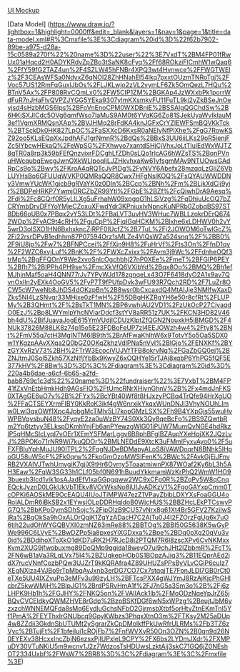 [UI Mockup](https://www.draw.io/?lightbox=1&highlight=0000ff&edit=_blank&layers=1&nav=1&title=v1-wireframe-draw.io.xml#R%3Cmxfile%3E%3Cdiagram%20id%3D%226f50328d-9b0a-58cc-38ec-0448aabd5993%22%20name%3D%22Login%22%3E7Zhdb5swFIZ%2FDZerMAaSXC5J11200qRo2rUDDqAamxmnkP36HYP5CkTtVJL1okRK8HuOjXkf2%2BBYeJOWD5Jk8ZMIKbMcOywtvLUcZ%2BXZ8K2FUy34K6cWIpmEtYQ6YZf8oUY09aJjEtJ8kKiEYCrJhmIgOKeBGmhESlEM0w6CDa%2BakYiOhF1A2Fj9lYQqrtVlc1ta%2F06TKG6ujGwT2ZPgOZLiyM31LAcfqqMOp6Rpy%2BTnMQlF0ZPwvYU3UghVn6XlhjJtbWNbXe%2FbhWjbb0m5eksFg%2BWFsCNtelz1S50aL6q7oTrftvC6iBNFdxkJdLQA%2BKDFKmVQQnA6vr7p0guVipY9yfTngYqUKnmCFBN1jTWnYbHoOCx8o8U9Bn6TSAz7qG25u384MRZc8M%2Be2Y9DwthGMCGruvjg6Q%2FouZLimfYifnXM42A7uoyFaOGNPMSLCQ9hhL%2FfQ%2Fy6hT2D2gmgzQxJHrfOQiTT%2BWkZ6TXmbg%2BTAmwj2Z2U1ZxfS7NweBNG15NuwuiwOnQNwZVpALlQJiyJOBQYPejGc2Ca8OixKm2XF1DPQcsb0nIW4xGP0QQtPMOAdz9hvQsW9m4IyxvBehRRwv8DMfB4vdn2OARgKZVTCNtUjXAK%2BjnaK5Fzz8i5aEwOXYucfyNyNbghAy44PSPYSJ3zjv3apEL2TDPI9YYPp9WYQzvL5uawmFjufKaMFwMW%2Fu%2BjaAJf8sqlr5CA3KzsgnAW6d%2BfOZWcpLRpDfpRN1iHPw5ndEPOZ4%2B1iRe5Sc7ODJyXV%2BL8g%2BR5IWT4yfkiZ%2BzckPNqxHkrOFGJgKXVfiIc9mkS4JBUP0T4Ps8%2BFKTbLbrtK0kDaYLR1KYK2f%2B%2BIYBit3%2BtYr3%2FCPD9Xw%3D%3D%3C%2Fdiagram%3E%3Cdiagram%20id%3D%224d68cd77-1ab3-76ae-d277-500eb405ebbf%22%20name%3D%22Admin%20View%22%3E7V1dd6M4Ev01eYwPEiDgMYknszune7dP987s7iOxic2ODV5MOsn%2B%2BpUAYfRhG2PJFpj0mZ62wNipW6W6VSqV7uyn9cevWbhZfk3n0eoOWvOPO3t6B2HgWvhvMvBZDriBUw4ssnheDoHdwI%2F4f1E1WL1v8RbPoy1zY56mqzzesIOzNEmiWc6MhVmWvrO3vaYr9lM34SISBn7MwpU4%2Bs94ni%2FLUZ%2F%2BWmT8L1G8WNJPBlZ15SWc%2FbnI0rek%2Brw7aL8WP%2BXldUifVd2%2FXYbz9L0xZP9yZz9laZqX%2F1p%2FPEUrIloqtvJ9z3uu1t87i5K8zRsg9Mq3%2FAxXbxH9zsU3yz%2BpNIrfJyLvsO7sx%2FdlnEc%2FNuGMXH3H8OOxZb5e4VcA%2F7P%2Bjci92zxL%2F4ye0lWaFY%2By0as390N85TVerRrjz84zevbw%2BCIL5zH%2B8vRakiYRuT1N8kpNAKxeN95uFT94XPz9K5H8jLI8%2BmgMVfL4NUrXUZ594lvoVYjc8j2fVCkpuu87XbBdvxxbNvXAq24MK%2F1b1E%2FfYYD%2FUcGwB0OkGBFe1E%2Fkz35RKxChYzECdETxAZ%2BKipGfbSkQIJXXIQHuU9h5uF3WcsVXNuT%2B9ceCzHKTF2yWWKPDzSTLilnnMat00hXF%2FIrIH5kNzIsffIUINMaTzsMqXiT4Wp5uLid%2FJJG%2Fq0L6tiD9xyzE86FiCMJktiQS5aeCoPjhpgxnj5Vk0RbfUU%2FlQCr%2BWp%2BOy78hYf%2BAfLNoFebxT9bZnCV0RxD6wzxcX1zmYaXJWfk7P26xuONk8b0SAdw3W6nG4YORbFPvD6l9a1iqD%2FyWxvi71Z92Xz%2Bcvid9fd1GuQBk%2FUVbYWuL%2FuD3bZQpn9LKGY2bxeq5ip3FGl5ZpgYyiFXgCVEwwe7YhcgGrucHroivByblNcezke9APZMcnVEbmEzTBCtPmmjCRS7%2FBlhXgsRB7sRq%2FEhM7jgkjqsAEiBAotXru%2BSRLXDZRQBKXLvLunYAJb49kFErFdSUYsdNRdtL0Ks2gran%2FuPTVLSCGgDqn1bRa8M9fSleTcFh70QDQblzctojybgjOPFdDziw%2BhuJyNlqvFPA6o0OT0XNmDFBtMorQIp4nWKC%2FvtGYtxHghqepUiAvBtCC%2FL%2F7%2Bkq2tIH4M8un1FeEzSOVY84WUZZzPuz3Sgf%2BuyuKPKirP7VennD%2Bucx%2BucEGvTPDY7p305hqLKRC%2FfbYpp5wDcAuPloauJpGlvyMuskxcVocXrXCFwKwswpEw6dg%2Bfnc5WAMqrj7kQWyDgKnAlNoChEqxTxtyhbx9ttwcU0YUAUYA8GJ0PgsRBASbJJFwRIpLGCbBQm%2F%2Bos3T5%2BdEGpC0TKFsXuyXJUSuIHpJqsYlnkcbj6jt1PmCzIIx6LbFJx00ua5%2Bm6elGF5sW%2FSzckB6uO%2FEwAi8%2FIehKwKPtgWK8SsPTnE5dp9iVOyIrHYxsiw9vS3wmPyIlw7JZ0AXWiC54jMQiKjfKkFhIziXc0u3jV%2BLqZVSxeV18GnJPdqrXsJETcA55BPSBilvE5zrbEVf8tXEeGI8Nx7wsDBZQgJafWvo5gDonB3JdwxPraWNfhmFqwxRzztyURNUY7HbG%2BEta2HsMWV%2FwfZoZkrg3G2dKHs6tl3QjJsiFmZs0a9FcneZUECOciyK2wKwXQE6NzYJiNdjfCoAuEF2W7nhij%2F5YuTZsllc2KnQDpHav1xFj%2BMTWN4QwXUz3s1RMTBb4PAx9A37R0wXCh1UNWA9EH0qT%2BdhMmd50XCf6Io3d88c7DX8H6ZR7n9YtpvA1f8CN3awflJ7VeO2irG1QXZhjViFRV8fWA63g%2BL1K5UjVh8vKMKnfPzJ6gVnU9gjdxbQD5ktnyZVP3AJo4FoISEgYVJGm9FlWzI9tVw3b1eGYxLFWeZr8W262V02C2K67Gfg2rR5iDgCr32Q2Q%2FrFdMQWA%2Fcb7UGMY81DVw3d9kRQNne%2BaB60mvisrDFDPd5ObZbgnKJJhDNeXLYePDFcLwwU8YGrmbXH93LT5uvMEXWunuRTXF1e0fwvXkfrqdTNcZjdEesdxfTHw%2F5qmWTjU0MU8WDWRXDEfMHSSax60mkguvAjJHZO6J6uVYZQ3EAmTAJXu%2BnTR5vWXpkNG7g4U97lKS9NdoGAfZXB0E9dx40Qy46zssdwj03VfhulmqLIRSV2BQPXAFQ3QDzRZXuvllGZo18kNx%2Bl2Ev8DI%2F3XZPMmumEsVKf4OSDsl7c8T5N%2FFNoyZUHyOf1o7mCQQc%2F5chUw%2BuzWt9pKGzDiGFjEkadVnXAUWRQxwERWwmu2tR1s%2BzOPCYUjNYz2dJu%2BEbGqgM62EGuBvmiB8AD7Ogu51uV7owUetUCftcBAAqMuC6wLR8Xa6uHYnwqQKCgUJCROk7LtRyq8HbBkaffR2LrhyLIWhPxLGpsYWh7conTjNsdRE%2BSIWNGKSeU2B8SKgxGq1lB5l4TKar30NE6PR6dHh8PxgtEAsMSEyqFNfaPJMVBJmmPoMzlxdvwR%2FlS%2F7%2FJ4I0uheU2NqWCaR%2Fsv8ei160p2NgfxaSFUk0vKMidQBXIKutBYsgTaU5jMSJvldrkz7S242vSIEFTmQgpg01ZABxSAVh0wCqBgmRnQPHkDjGi%2BiOhexmqGZOe4BlrRR5z%2FiwxP3OrVv6ubsDyyz8Yl8pJe%2B0%2BU55%2BVZMO3PMVDaZYv00WahKsvadELRJzAMVaPz%2BRPfaXpwM%2Bea7fpWzaLON%2BTh9kiyrlBIqCDwCqvBgBgjPl0kRpf4in1kRogxny%2FrMN4NdIZbjmBTWb6kkZT%2BoI9MYKouqSNGDUwQlwzMEeSqdSWBAOXXW3ddxRAPXdd%2FygAHg7Z0o1tS%2FAAKvrYAyAuxT7M17H68v2K6wkWdGr%2FVab3%2Bl7%2Bf6RbUhNfVTj6HI6SZm%2ByKho1ZiUupT5hXGINLbyHjqNno6M4yhq8q8FRXErFollhkacjkqci6VvOUSRdTVVFdXH3Dba9BJbLroUC2xZZoLTvJc2GnSf6sfHlaXBxnktWhOcBGQPhewp1g0sMrVRPdRdvfQlOgOGYlLXtVQCSY3QG3Pxyp2jmbh8BkkN2SAxrOCaqitM7QtS7%2FSRAciLeTfXH6wp07xrkASjrQM9h3M8dlVf1cRyGOlvkAXqsyRB75O3002CnaIuxlJ4clRlbtDpi0j8vaMv4p4o9Wuy2rGgV5be5K%2BsUTaJnrflo4joIe0PHgsh3WmzPsiaB7enKo9gtFgxG%2F0kP5TGx6RawxSUG5RH%2B1fxnrZ8G%2B09HttFKxTyL%2Fx%2BuiaySl%2B1mnHc7aUU973oTJwhc33JtFIC63yideMGlJ15fenQWA%2FePaJZFeTrYDm4dYLwXK6YP8rJrUzDJIbOje9UVnurp%2BAMkp9KalsTtboK1gprsX6EAgK7Vd0Mmxm6o9C9CdcQ87RihKmVKJ2hSzZSCiWO5CFoVV2KJ0sUjVEfBGaPSZhZnHvFqulaoLKITSw5olekF%2BlgAus1jLMZnivGpYTDF%2BHTwCsX4bguuO9iSHLq6daDPiycta1NSkuOOJTlnleS4tDDwMiU5tDnUoEpyXIXxoH0iZ20v%2BdsqyakVzeDozhVXIJqnvxuNjLKArxtQ%2FQv4XMl2iJsqzOkIdO8Kc6Bk48vXdP52O7V2JyBNrwY9y267gz2wSSmb8c%2BzU63FV66YgRtO8ZVr%2FplNwBXTW09ZFJJ8ZdVn1Sgw1E2Pxp0Go2mO3N9KZExxK0lxn6BJZhZhYccv6Mho%2BkzfA4st1xD3uxnNk1CLzOjIkxTxJE0QihlW5Tm7q%2FGkWj8N5klIzJky3eiNgkLZVNkNmf6xJKSrVH0sodzDmk7QLENLKOuH3AhtOh0xaHHMtme0abh7E1TSJqOLJ5GYBjZtue0Mi%2BzB5gQk5mjrg7SGTZ06gdND6jTWUOqmSh12mxhVQ7krkbkRpnQyYHyC6b5vGSZdRbLNUoyxUva4IgmlZbLzprRVyiLZYgOHz3BLMFkT9iSH1nh0uZM5ctGGCkQvOev2ZAu092Qwiqe8cHXr1j3%2BT2qeL%2FxbR5M9YrJsS0qPHm57bPanx9%2BcpTjSwzrP8csDr90FnKv2ZaXW0tpdoGKKbXOqZu9qd2sdNLmdnuQczCHX7gY9KF4JRNp5S%2B30ukHUvxSD5BzT2yvR7gi2xspdiDwNaEPJYacCxj1Nuyv0c66atLuWqk4oOQt1MFWdO%2F001zFCyRmmQ26p1xGT3nlCKDkDR2%2B1bs8OEThFEagXc9mEmaSOgGZ21BdeiivMv2%2FmI5xnwGkD7yicklPE1CxziLPuWEWkc2msg36Q2utmFRGbervC0pg4oz%2FM58YavjV1H4PpmYYvYcanwgg82kr%2FQEcQJAPNVQHa%2Fo6LrZPtUkMvsxdDyJofbDAyj4k%2BkuDdnm7TN4KXmkx6wLWJsSQHFPoS0merIN0X62NdGTMv7Xbn7G5JejZZfKeEmnzWBofD%2BPeNGjoiddhtj%2BhVgSXgHblli65cmt6gDd3PA7NFSxMKUZ7FdKVDptn7kuVSc5VAIfF79sl%2Bjy0BIQ2HRFmKoqzuOjMWuocsxb6HE24WVhMdSU5XUVOFUPGtcnaWL3r2eKrWvsDJL5kFSEKzPEfTtOzsr%2B0%2Fz1kLK%2BO3sBp%2BFb9eL53WvkBW1aLLrzsKppVCgUp7sopr79W3JFeTNFuHK1HByhTATWoNG0aoUCHOAwIgyQzoU6EWq%2FZRMn%2FIskJ6FTJ7wVTT5q%2FRfhBZzl2zAeHEsyAd%2BNZgJAc9AtMIkJaCHW0EeCRHfu46R42%2FzYUGdVtf%2BpCyuWH1vh224qNs25sgx7Nc34e2CwN%2BH5IDJnjUwQS2uItjo6WUhI%2Fpwncu0Mdttoxmf76kH43wwpapIyp%2BVE33Dp%2FDo026moQBisoC4Ol6EXDUlNctNdRU2vitTWqw6SccEu3wToLL%2Fw8hC2iAt0C8t3BEDdTmLSQt6QZh1zaEE6vxA3krR323clktpRIr55aFRitXoo82OqiPjqiP%2BmxeVUr51CBjmiZhfqtJZ%2FWOw%2BYdR3DBSFXSTU1AsPdhhjERhcNFFMJDWkcUrm3xj%2BLWFlVGDS2OrO0ju8BRw6HZvC7s6S%2B76NrK7XgMka5WZE0JWoU3YBOYI8VQGUjUSzdMiYFkQ54ShyDt%2FKVEZf6Io%2FdRXzRQUofXF1lfG236IktTDMA3HIk8oSS675dvaNOrpsH8Zqtwu41nFyB%2F0sNvAEMLWUoI3UOYMyfQ0PJJkxPPfsBSO5dndm1JYuCwD3K8dhQRQx5%2BNm7bkBu2B74w9zlBVcy%2FU87yid1VtcWG06uo6p7TmA6f4dRKUwOJotJNvoboqetx6uV21FPEFXs4lh49RbYn%2FZx938vnInPu%2FlP1Gr%2FMUsKIdrcTR%2Fc1nUfkjv8D%3C%2Fdiagram%3E%3Cdiagram%20id%3D%221e8356a6-74eb-3b2a-6d47-e20c09198b5b%22%20name%3D%22Donation%22%3E7V1rc6O4Ev01%2FjguQEjAx%2Fg191bN3r01md2t%2BxEbxaYGg69QHt5fv%2BIhDLQcgyMcZ2KnaiYWmEef7tbpo8YZoen25Svzd5vfkoBGI8sIXkZoNrIsDxvi32xgXwxgzy4G1iwMiiHzMHAf%2Fk3LwfJz68cwoGljR54kEQ93zcFVEsd0xRtjPmPJc3O3hyRqnnXnrykYuF%2F5ERz9Kwz4phh15W1l4%2F%2Bi4Xojz2wa5Zalv%2Fq5ZsljXJ5vZKGH%2FFVs3vryWOX%2B6cYPkufaEJqP0JQlCS9%2B275MaZSZVpqt%2BNziyNbquhmNeZcPWMUHnvzokcorzq%2BL76Ut8ruh2f7GCE2eNyGn9zt%2FlW19FuCLsQ3fRuKdKX59CKNomkQJyz%2BLFtPsR4yvmR%2BE4prktjiJxQEm8HLLO3iijNOX2lB5%2BV9psqWc7cUuL02X2TffPh9gc0g5tqlB5nnloF%2B6yro68sFc4pfSYmrrodPWq9mmwjqzY%2BCnm8qoYssu23%2F7ss7CabwU%2BKdc%2FDpmLHfvCStjBEMbP5DsJzsKZ8lPWtsS5C%2BxJbNmKLz7LgrXsdjGk927Gh9rsL0NbD9hvgg7zQD48WqT2XPykBy8V9jWy1%2FleAmOaR8JEEZTsUeVMUyl8VFn49fM675iXUYjn4dPzZT2FpNjYPK7wN9e3OJ%2B6cWsuOVJKowdxuvvpQWsY2lKMwovDbvWMDFfc%2FnOoJQn%2FG8SikurzvalOrj8TPLwkFIOYKwutBOyBCD7R0qZ9mRW5LJ6%2FirngWbqKgeP4a%2FCVgeQiuxFvLHXeA2Tyxxg%2FlkSCzdJ4oEgUNu7Oa9M8p93wMFT4uA6hkccxzY9hG1nGBxcgIO470iYbDgkrjQYBGMfe5h4rmfZDjJN971CwzQBJgCJXgy1gVXkL2k0qTj7q0AIq5P8paBgOPtpkQELojabzxZzozaFRfSB62FidpOJuQomZiimJaSDBnsKiEjEy%2FvPyzRpAvL%2Fx6S4Y2Tkr%2FpQDVM5mB3gS5pb9E7sYJLdS%2F0TZJ39P2XU51RsPmTN4vTiwosrKPYDjiNsy1vecSoxlkMSwJVAjDIFxd6GQZCdRs1EGg7bwyNP%2BNfCXpCFo8ehMGo4VFXh1okOVniUpSPoO5SlBVKyOjdfCfJXE3KYpOPwh%2FCDf8e7Rzg1CqPa%2BQsau%2FRfNFk%2Bcp7EP3JfmjVBchW5opAD1I7RyguvO4MGkN1W%2FeZAkKuirpE2dICsqp7PSRtFcP%2FH39LPGvfVvDKAS2DoEvZQYQ9r%2Brd4xI%2F97uYR%2Bj2igvoCHiGPUfOI38SNbqK9djou%2BXjLrnXh7bjA1pIgzOxcO8pCccO0BprKA45ND8CvLj0ZVKBeYjKwOtB8CR5noR%2Bv85AKQlZWZ2iWJo%2FZZbYNWk3TyoBWgAQtWXlhX1GotKQxxpA7qTSikRaJyGri%2BMWSp9cqGSGoGWmPSVgi1yPkZDh%2By1lUEY3V%2BU1Is9TyeHmQH9mbGVL7ytXm6K5EztSRpRHUr4bK0ir56gTyLbAVU3jHTF3ox%2FWKAwJXRUUvFf%2FVtKpdxkdQ5vof9dl1opWFUHlB7fXFXwu9VjLfq%2BdWPalbJdjohX61oaufFfbS6kjlDZWopsDD7YzHmyZeV8%2FEa%2BLmxGsPgJ0NGfHvsfDzKwzdTxaqgyzM2ZAXTx9Tnmhfdb0B3hvwtnSuB3C4yH7PfZaddpaL3C3Yu64f1Xt0arS0el8e8cgUXHMI7BHHNVRTc%2BuwPcQMiHb%2F9Q%2BvyYBNTEDqH0ymsDvUQgelJ69A2Kq0lQcrnIWoCxYLiEQzBJWKxGw%2BN%2BdEpWTJ6FIUIk1IawXLO0Powt4KdTwjDRDCGgZA2M6e620QjbOmwTjwGYQR3xHXPSIlAmvZ3dNbd6rjQluZmriOXPSTXMcbIhfCQmWedXjdMmGfMKqmu4tkwg6lxS0T9oYQw%2BAeLBNiWGFcNhN6fc3162dCDMuAe%2F9Jf9V3utsYzdzJdDZSrE%2BACKx2bQVZJeC2g0xVGlx61cNWrG4Roog0DckSW32S5eftbULNCMOKVpThmpuwrjaFc7ubbk1NgzU1YQU1Mi1Fc6kOaoRV3Q1vyd%2FCEjz0o%2B8iZ8v10HzlKt9pmfBMJSrelJ3yBRYFZ4IronWx59iSWw0qy4BQIeR5OV3TwYGaYip24axOXAVUpo6uUwxVGN1z7SZh38I4e8ithUMYbygLFQuf1Up2Nv57xoB5ZhzUUUCr%2FK%2BXgEZca4xczyKmY9seIRhanPRdt%2B6MgkpWQdpJT8eWeEW2kl2B9eLv7CdPKp%2FrhY%2BqBdPuq292BgSKJEXb3VUj0iIkFwZI2STbGyF17eEOoUBjqLoUnXQ3kN8F5Oo4elGGQs3dkM%2B5%2FCI4q8oMTThj1xoAZ6JScxrly%2BmyxFaVJfIoSzlwFwTC8mmtTFm29%2F2ApcuJ4qTiZG%2FyMEl5TWOMMHYMm3iO50rZ4fjD1YiMXRd7BjFsQzA1W6FT6KhcSJfmzA4c9jDa%2FjqAwxZ9rHpITqyoO96aBfbNw%2BhNAlBoMq8sz5%2BdyEn3yvK9aDOBElLVH2lMN34c%2BFeGhq5Z9jxwPhxlJlDauWQD7A3XbJWz1Xw3RM87UclCBbVJd37ciUxZKjL1Z0ifxcaRIy7BmAchr97MwtRfRvXnmIozfUgG1VMz7OFlkkPj5mqOgjOZ8ptjtLMkqFY54qSWcc8ZFQBmaH6nwUaYPv1guPVkvv1xQ8gcew4ysY2IoMHyAK%2Bg6KExwaIcI45p2oY3FKZduoJuzFcL8x1mZoZilnYl%2F92Yr3MOhJdlvlBlko%2Ba%2FOLE9yxsPhzxdaC6dMFHiW6w1nivXlxVio9%2Boht%2FXmrb3ZEktbVPU1vbGoYGOVA%2F%2BqzUtjdu10ptnQ5fXnqjtnqoLXjKWk%2BShqrTtTVHnD3ROmd9G%2BpFua0DxaCvNKbM58Ii9e8iuypEdDGh8wD6eAQXijoXe9z2BupQzQ%2BOSta56bhDkd0ebnUFOq4DJaNPSnb744YsZ1zSXMNBbtXB%2Bf5sFwpRf8Q85JGwmWV88%2Ffy267hn04wnsI0XEqAjdZZD3%2BqochDhz%2BHgeb%2FAA%3D%3D%3C%2Fdiagram%3E%3Cdiagram%20id%3D%22d6caa9a4-2948-be9b-b03b-5c746f16d7b9%22%20name%3D%22Donor%20Page%22%3E7V1dc6M4Fv01fmwXQnw%2Bxklndqa6Z6Y6M7u1j9gohmoMHkw66f31KwHCCF0nYEs2TnCquo2EAd9z7r1HFyHP8O3m5Zc82EZfs5AkM9MIX2b4bmaavm3Qf1nDz6rB9q2qYZ3HYdWE9g0P8f9I3Vh%2Fbv0Uh2Qn7FhkWVLEW7FxlaUpWRVCW5Dn2bO422OWiGfdBmsiNTysgkRu%2FU8cFlHV6vGvxdr%2FReJ1xM%2BMjLpnGay%2Br%2FPsKa3PNzPxY%2FmqujcBP1a9%2Fy4Kwuy51YQ%2Fz%2FBtnmVF9W7zcksSZlputupz9wd6m%2BvOSVr0%2BYBTfeBHkDwRfsXldRU%2FuS3Kb0PY%2FsYML56juCAP22DFep8p%2BLQtKjYJ3UL07WOcJLdZkuXlZ%2FH9Lfuj7es8CGN6TbwvzVJ6gIV8ufU3%2BEHygry0murL%2F4VkG1LkP%2Bkuda9VW%2FKnuPm8hw0hp26MBMw4BkFNlnVz7L3B6JvaZrD9zLft17JOgzazZBjsosastGfL9t%2B8rJlDzZeUAbuCvp3neUnwRc68xGaHpHsXefaddGzZMX1NOyU2dkQbI9OWjexBNnYVmBhLJr7LUvotddqZ7mH3tDO%2B8xa3DJTHbE%2Fvtv2DJF6ntC0hj%2Bz4O%2Bo7cbr%2BUm7doUM%2BlZMdvQ4efBCIo9kbxzZQtjWnkcxFFv9Xxg3XsOUkCYr4hxgUISzrM%2F6ZxfTaGtr4Ims6XMgeH3ekkJjQXHUvclhv%2B58IYpxGJI%2BLDo771m6g2vecyq%2BKXh2WNOz5uCxxxfjta2CJDbDESTgcAl2cf54y3vFpV4aCG7oDMrcv%2B85SeXAM940YY99nqX7f5KzZ%2FzRgUQtl6Y6fll5wdeaqX%2BIsRapDObZ7HZlMQ%2BYR8lz%2F%2Fv5E%2FHkvnvuWix3Poj5rmw4WALLl2O%2Fac9drf0TmiqUgEbjnzbV1DuimVYf9SbmB9oTli%2FYwS8dUS97ULl1k28tKHVuB8T3J%2BIs8oCpXMQJBuoqYQbv89suX6AfIejUqNgIdDotub%2Bu37AuJHHtoGOxrcl8y%2BU0YbM5ucZ6Z8uor89T0rbaA%2BXpuUobCi2DXNudfo%2FyJuelTc3Cl%2BYhLoRa0f%2B%2BIeklbS45WBKs1LCxsDxAAAlcFko47F7KGI0NrOPMmCyHb9QAVoiK4ISThwVO2Jkz6jCwW5d%2F5gTF9ILFQJBzLRg6ivZhaXRcSctCj3zyhRtOHxUj9A%2FvO3HWp0V3TZWNu72LuYcrhSoJiUJVIAEsSUkb5eqWi8YYWZir8gBYeLLka%2B%2FFBLJZ9w4VUAfZUGF6OS6f5ALVFEQfJN0r8IF2zQyxKdVrutMyKItvUG3W2L99XY1IYrEb1jgEsxxbAwggAy7JlsJASL9FfC6RC7UucssL4ok9Vo%2BtLfzDlVjDj4L61g%2F4YCDYGHIJjo1wmAwXCGW87f95u5Yr2MKXcri8GnSKYjyvn2AAglq5xC1CU%2Bz3YkJEj0inAnRkgpAQheBDTzURKhjDAnaM%2FI2Zp0%2Fg9m6C%2BENRSnU0N1nLl7UanIH8nOBv6cHa04GxBFdaBdXJLrJPz%2BnZ1lCVvuAlDavl2OXzZ3Xd4ibwvbTgtVhRgkgMF200chqU2BhkjDHQElrf5aMpSt9FiJzGM14ItUesCUhdSYUruecu1YAmdkdx0awlmnXIXGFKc6uidGr%2FaeC4XWdDIQvnxsdo7BsKz6mMsl1N%2ByyKaTI1FNjbppCyFHgXL1aliLNcAPM%2F0PWR6YxuRvl9kTSymxk%2B2DqShqkOlXHbbIO2llUxIK%2F07Js%2B0c%2BbSSzA%2Bh3HRbNzFu2BJD7kXSNWZrlIgDawFDmAZl8jImtu4map2WCYh5MwtwzGBJK5CLVmyWnLpqU3jocgJBZMh%2B42EEYVhd2UYDhW5gzHE3YmHMnpNm2rc8PVMLbt6lasnF8uzvpQX5C%2BlchtyjljlygXCr0F9iPEgoEoFHQfI9elbOZm9d307PmSbyKYWWrkooEPQph9Wwg4gEpewJh6HhJWp8UEl7HAMLylhLbnQNElYTRJWeppMzR0ZeQLQ2PLs0Ym1Yed4Nawll%2FN%2BCzZEDnLvQ%2Boch8jViVhLHtm%2FdxE7PmT13NmyDj%2FpNVVl1UvaAbQaWVXWlqXRB5W0wzHE9pvoaZO0NjQjetgUFfr1AQcvnyk%2F4fnMK2bAyfOsmzwhPBOqiQCyJBs8RwkkwK9hX%2FArqNsDlKNEQpzt5vFflEi%2FptsnWSRQzKzyJWPZPBi0fCqKLP2rJOOdyAGvQ7%2F2lHyIWR2lkQRLkiyaxUw0rSuBDXGJANOQnwHzEUAkSwGRDt%2FAPW2y2wMJ8lU0RZJekcQ3xUjinTGSKFgVAIwk1WT3KZacN5ZYWCy0mQa0UIGmWAIto6SCSqUaLSYynZtMtvs2mbQlJgWzsEEy1c9nTFw6L5cc%2F4Jcku%2FXcnmiuM719sop0lJHjXCROPHmmlpdiQKBfQBddSvPefwZqFeARRxFAVlbAbLQ6iDhBKsCWD0kwuoC1SldsDrQ8LaD6Qd51N4G1jcCH7W3u2u0HGX404eDcGGp9EqjXrJwGhMOry7ZoP9pGhQ6vWd9TtJIAdSe6PIOv%2BHaLiVDj1Gq0EaOgvE%2FWAC6j%2FMd%2B%2FiQOsDpLl8Dd40O32UBUAVEhiuzAKtgQY9VBSeH1%2BXwLpJXNdLn8NBzqyoc%2Fksw%2Bfsp%2Fu5ZZ%2FR3aJrr5O%2Ba%2FN3l45nG32Wotfm7K9%2FjV%2BPvgwppH9nTXafr6UCFRJenuz0WT5s8XZ2nX1DKu1DVRIWnf94EcTJ5%2BhHwn1PDu4drN2H8A0SfYfWpNjuDv7T8wXVres8ddMCbeE%2FL3SqPt9WKSQemCTbN5RVPDJNVo%2BsJDPOhVWp1lYXcHqrxxFL7KiKr78vsZbavtmMokzjlS5USN%2Bd%2B6yVaGBnYh7qFtbdle%2FO2Aatsi%2Bflm0pnBnvjjhFf6U5RwqC5jYI0DKY4cSynMUIdFkO%2Fk6ArUHg96sdXGChsy301UFj4%2FQSKw2XhMQSK%2F5Ign%2BKECkrznL4nMSBZTU3z2D0FM8bAEYu8suI0ZjmofsRfNnKBnzbSNmbxFMzyQn1%2Bk8oK2d80tXAshRLTF3%2FwzDNkeWIaGAg7Klh3eJGH87Dulq0%2FP3Hu7JwThZMHTKnQxjn%2FzTL8IAYNllEITJM56aGdJnpehp4Yukuki56nP1F4aiIOimla9sXzsA9UrPWRTsENi9PyMLVsec0T7c5NO3HY6QPVKVW0o5v7X5KvSiEMhq9ZSNge%2Fwc%3D%3C%2Fdiagram%3E%3Cdiagram%20id%3D%22d844a2e6-307b-b32d-1823-4fc69199426c%22%20name%3D%22Collection%22%3E7V1dd6O6Ff01fkwWAoPNo%2BPcTNvV6ZqVzGpvH2Wj2HQwuBjno7%2B%2BEkgySLKDbQm418qsmYmFzIf2PkfS1tFh5M03H99yuF1%2FzyKUjFwn%2Bhh5jyPXDX0H%2F0sKPquCIHSrglUeR1UROBS8xP9DtJB%2Bb7WPI7RrVCyyLCnibbNwmaUpWhaNMpjn2Xuz2muWNK%2B6hSskFbwsYSKX%2FiuOinVVOmWPRcr%2FguLVml0ZOPTIAi5%2FrfJsn9LrjVzvtfypDm8gOxetv1vDKHuvFXm%2Fjbx5nmVF9dvmY44S0rSs2arvPR05yu87R2nR5gsUljeY7BG74%2FK%2Bik%2FWFuXTIFLfGXkP7%2Bu4QC9buCRH3zH4uGxdbBL8CeBf%2BfOQuglcoOSBt8g8S7IcH0qzFJGqRZ79QqwQN1TwOommEB95jZOkVv40fgqeJrh8lcMoxg8mnOg1SwtKIeDSz6qvy21Dm%2BsN5QX6qBXRtvqGsg0q8k9chR4dU9gorRmK7weO8LJ1jR9eQAsh5eWKn%2FmADf6FwqOGypOgeilyhApc9g%2B4QRJuVfsy%2BoITOEVwt%2BYA4yNbcobNx4qY9n2c7e7jn%2Bij%2BGu63Rcq3Mblj9zwTvmDyxf7oshScg5yoAHYVIab2ouaajCJVyn%2BmKDX4kuGaQA8aAIeyoCDiQpwDXj7CtMMkoK2X%2Bn8WJsF%2F90Th%2FFwaPRaUbAi%2F78gmC%2FX7Az42tVJqoMSd4oSqwZhGqgzy6shR4sYQEvc5giXP5C2jrFnndEDmziKyGWU8DZ9zRnOpEMfIFAikCkxVjDC1cCIQCsjcPMkuO%2BMs7QtK2xPcH1PoIEGE4kG1v935P%2BB32EHMNVq7rimdf7a%2BeCOO%2FP%2BAEh8YJ26AOBFdr7Acw6MM9ze53k5pXrIaZv6so1iw32YP6oQl7wDryqgws1cRE9Fja7t3HU6tHNgJ2FnYeVPe5yFgbHeYTn8Vazjcgq3gthDO3f4LzNrh03w7PCsM47ooEj4tT1f66IrD31s5CQhFpU%2F5AgmRJyu%2Fl4Onx5Bo6MF8vhK7L%2BLbHs4yU%2Fy4dHDBVuUx7iZUA3rwfTYfih02UBBBUfVZwMNXGAcq3EBEB%2BRZ7tdyYjKwI2w4ywWCMArBncKkJWjOLTDwNanHQoQw9YofoUSM9gcJbCI35r67VXIycMt9w%2BBHDEtekPgT40kvcSPLC773U%2B1B89eX3cUqDry%2FMbakaHFEO1K6JdrtPzFsWet7in73%2FJHicf5%2FhE0vKNz78sDXwVY0%2Buwote%2BA37j6ndjE9jJwrmXR7hg9obSvaybDMCEb8xkxXG5Htjlgfq4WFvYhwN7aAR2ednEt7APCXYgimF6cJcXR%2BZ4qLbckys%2FZzCyyPePvG8EeXk95DvMfyEK%2FCDH6LcG%2FNQI8KoFEquJHR3p8%2FClPnRTVyWKadRN3ZQM6ed0dm6F085JoiPCSRbLDDlvK5y2YIKwJjZRMEGpm2qhgqy%2BzRbRHiYJ1L%2FeOfQOndvFgOVST1bIZjl8i9NBDrw71Uj7hK9DjdSTdTbd0OvRSDlVrUbKsZPFstku3llX27%2BtGhFHPVklm%2BX71MLdO9xGRFFPFsceCIK4CS3ifSNuRg%2F1ZFVsBjfImvgAADcig3qyGvayhut9YhHvH3Ej%2BiejkdU%2F243iPeZo%2B9A%2FfVnQ0LGdy5nlCFqds0My6OCCrJUYctJW52zBBK%2FJhNYBogAEGrggqyazNMUmzVY2bqzz5rYxYK3Tl9UScT1qeKh1Knn2iWKHkqev2qM9RMmTM9ZKnhw7WRP5to%2Bj9HOIxntjxmpE8%2FRlReQFxhGG7fZChIYHuRHdM1CsIpfzpSdcOM8iu2neyGZaj62wHY8cAOH0OJWuypEhz60s5OYh98MeIZeH4%2BRRtTt1xbb44x5eAAvPVh%2Bns5Fiw%2Fz1298XWR6h%2FBlG8X5XPoV%2BdcRT5L0wJo8E8qja4ql3O3S3eKpWHy2eOqM0u8VTHkj%2FM0bvIyZGm4f11rKRdJl1KGiRvQCl0Yxk2SRNncDdLl6OTuQLws378ET%2BSDIGOEPpRR9x8Tv9Dvn934Q590HAjv2ozY4Io3Dr55%2B%2F1z9U33D9Uxjtsn2%2BRE2eFzBfITZxoi2MokYC0ZPTJl%2BBlH%2FlrIkSRUxD5jkCA6rnod86kEA%2BUXiEcuxEVSNIJ8I0gJ%2B1altSYXfihsXrUBq3vS8mzh%2FIXN3BpTNE1i%2FaNdTLBobjccuOxxcn%2BBdlRNO7iDq3GRD7oIKW3HhyL0XR7GVYOXUXXim9C3A5Thg6dXVv2MNKEdJQke9WCelYA6ShyhVfbtzsuwtWwLcjcFNfSHVzVlJtJxOTveBncMSVviOOoyqO4jex6JJnCacTsk7seKBMFhfADaFHuthtayc%2Bcgu4uHEXgnVcn%2BzxSCRAv6keGxEIjiaH5zUXxcZTxbB8qhC5dMQPhardFZczarbBjdt6g6TNCNqeFb5ismYqJWioSkZo5W0TKxoCyF3q26HeTPA%2FPzGw1vC1cyJQhBAaM3xFzgv8pOuE3N98DdPImA4ntnA7uZX2x8%2B0GcoV75br2cf8Qt8%2BIFDMd8z5gBa5Lhh2RR7DdFXaVhTndILrPe6yPblNeYpC3bPSshUYyU3J2Wg4uojWuja6SJjk3Lns8lpjD0KbBXbIzrptB64lyJe%2FHqpGhmeU3l7cETeKs%2BKOTnpV7dG9wJFVRuOd6x8twLdPIDsM8AWOa9yL64nwPbDWhvge0JNFk2e4gRG8vW2wwzNYI0G%2BwJElEdvTDgJvIxG%2BwGmxBYMs1rOucYdWG9xIvx2KHs6OZuDBQpdHM%2Fxnv9myeuNTQ9yBBBp447Dhr8e%2BMGdqG2jguV%2Bc6EigwUXckFWSUn38WuUqLQwuygqlVFGFNeDa%2FsPIL0ON9kW2owBeNGO6G59Bl6P0OCMEkO1%2FYJEXHcpVfEulRWLEZQwW0TJxO8RBntrcLg4e8JpITDsEQp5X3C4QfLcAN4lJh0i0SFtnw34OYAkRh%2B2jfrS8fQ3ofQcuT6NRvUHVBoF1xgYdZFC8okkCy0rsnQ1rBCqEcndqLl8wYNDbhMENyxhwFg2geDGTTRk8AAC71NcVb2nSDb4mfZ2z1errB%2FQUaWRvMm3wAO3VjLyueM3STSYOHiDgZvR1xduVbjV18AAxN5M7GCjerHSbyYOHCLmR7MFA8X6mG00fPETMjeQPBm3et9TLVm%2B%2BdfveH9U3b58SKuq7tLlMOJDV06C50MBXGs7epS1ILOKcTNcmbUd5u23vyjm9pRuIQlGz%2FtVbuoHiVUTX01rDmr86g0H7fAR8qWIgrHaFpDK%2BOOVoHRPA7IGdyBXsQ2NMQJu3FPVCjhM%2BjxPn3imDRQ7k8abBSJ3%2BohWjWDvXfSfbYz8Qkk0F7wIuJVk46cZ5Ah7szQds4Wl%2FKH7hKwfK79yYA20hyvVhI604zTID1DkdDGs4MAFNACeTCzk9EV%2FRKE4HNXE6FK6DGTvRTDm9exx%2FYHriOYTd5njMYs7ZORM0sJ8qckIYC85QvLhKAs%2Bu8PZFhVDxpgRlBLGW0A%2FFG62%2Bl17sDv99Jmk6eEd6S2oFN5Ehb6liDqKG3d%2FIqoHFbUAB%2BmZWeMd6c3Z9L1M4225dxRyFez%2Fhy5ua1FThy41162N5tDeHBpaN%2FwQpC64EWRi7eaoOe3zco1yHcovBW6c5C75qy4qWmuM5hpy0AH%2FMM%2BJeD9WJCREfS2r8Hw%3D%3D%3C%2Fdiagram%3E%3C%2Fmxfile%3E)

[Data Model] (https://www.draw.io/?lightbox=1&highlight=0000ff&edit=_blank&layers=1&nav=1&page=1&title=data-model.xml#R%3Cmxfile%3E%3Cdiagram%20id%3D%22f62b7902-89be-a975-d28a-15c0589a270f%22%20name%3D%22user%22%3E7VxdT%2BM4FP01fRwUx01aHqcd2H0ADYKRdvZpZBo3tSaNK8cFyq%2Ff68ROkziFlCmhW1wQaq6%2FfY59fG2TAZ4un%2F4SZLW45hFNBr4XPQ3wt4Hvnwce%2FFWGTWEIz%2F3CEAsWFSa0NdyxZ6qNOl28ZhHNahEl54lkq7pxxtOUzmTNRoTgj%2FVoc57US12RmFqGuxlJbOs%2FLJKLwjo2zVL2vymLF6Zk5OmQezL7HQu%2BTnV5Ax%2FP808RvCQmLx0%2FW5CIP1ZM%2BGKAp4JzWXxbPk1porrWdFuR7nJHaFlvQVPZJYGG5YEka9307yImKXsmkvFU11FuTL9kj2yZkBSeJnOeyjsd4sHzbMGS6Ips%2BFoVnEnoCPM0WXDBniE%2BSSAIgQGChdSw%2B6HKjSXJlCdc5OVg6qmfWso7laMuS9AM0t6YVqKG6Zo81SJekUyaWvIkIauM3ef1VgmXRMQsnXAp%2BVJHMq28rFdKA4knJGFxCrYZlEWFSmBQVKkTck%2BTSckDk0HK827LpOC%2FaSXXcD6KxsR0aNElyNfPlXhe%2FgG7RowKSZ92oo5KLsEQpXxJpdhAFJ1grNmnR%2BdQs%2BBxS3UU6iiLKs29oR5ienjFZc5lYbcwHEkaQ%2FeWpSG%2FXhwyo7xantdSHjCjVhxJoLtTIulEdWxWJTZ8qTR0a8rp3k59bFEfQnzvixrFDCghLfZDh0sLQo1rlcAG6hWZsTS%2BonPVnuHWcqubqEwcgJwnOXkWLIpoqljLJZHkvhxaKw61yfsgmMAv9NTUOwsGAdRpCs9o%2Bwy%2FKroA4qRQTcJyPlDg%2FyNVY6Abefx28mzqqLzGliZ6VbLUYHsBo6GFUUqWVKP0QMRsQQR8Cwx7HFgNsIKOQ%2FsQYAUWWDDNy3VmwYUcWK1gjcb9gRVaYK0z0DIn%2BCcp%2BNh%2Fm%2BLjkXdCij9yir%2BDPeHRKP7YwmjORCZbZR99Ytl%2FGbE%2BZf%2FcQiwhDrA9Aesq%2Fdj%2Fc8CQrf0R5yLlLXg5uFrhahW09xpgqG1hLSiVzg%2FqDhjuUcOQ7bZCRYmbDrvDFfYoYMjeCZoxuXFwdYdr3KPniuxlvNpncKuNPRb0ZobqBS97ST8Db66oUB0x7PBqx2vY53LDt%2FBaLVT3uvHV3WHuc7WBLLzokrDErQ6742WOp%2FvAC9t4cRH%2FguCpP%2FjqIGqHCKM%2Blxhe6xLDHWV0h2vY5wrD3oISXO1HN6BxhxkncZjRPF0IUcfZ%2B7TuL%2Fj2JOWOM6oTwlGcZ%2Fi22rsrDPvB1edhhm87P07594Orz1sMLZe4VlQsWZa524snq%2F%2BB0%2F9iU8jp%2Fw7%2BFNPCcei%2FfXjn9H8%2FuHrVf%2Fts3On%2FfnD1qv%2F2WZC6xvjLuf%2BnK%2F%2FWXcZxixx%2FAvm3j9Wc%2FFdnheOQf3trMp%2BgFFQOnY9We2xvoSnlcOgchbhj27nP0XEe%2FmeT%2BFGIP6PEY%2Bfh7%2BIPPh4PH9se%2FmcXkVfQ6VXibYd%2Bqx8Oo%2BMQ%2Bh1efMJhjnMaf5oaH4QNN77rJv7YPyWJd178zgnqeLx43O7F6418dyO2A1x9av7QvnOxIln2yEXk4OoGV5%2FyP7T9fPUfpDvk3wFU93R7Qch2RD%2F7LuZr8OCW5cW7weNb8JhDS4dOKzpBn%2B8wsr0bCxcaxdQ4MtAIJje3NMlfwXaxDZks5NI4LzSNvqr33MHjxe0zFfwH%2F55DBgHKZRgYH6e50r8cfRt%2FLUPMy%2B3QHmt%2F%2BsTkT1MN%2BP6vwhjAU2VD1%2FzUkOcP27CiyaqdO0EzJ%2Bp8LWYmlpYhcNViarDdcf3stYV8aRR51z7UK%2FKCN3HD82V46bh4dU%2BifJuayaJogE615YmVUdjICDUzKlptZfQGN2NouxkH5iBMGD%2F4NUk37826M88LK8z74p15o5E23FDBoFeUP7zl4EEJOWzh4w4%2Fty8%2BNt%2FmV55q7ctH3MgINTM6IB9th%2BrAfFwaKhIhW6x9TotvY5o5Oa5SDX0w1YKgzpAAvXXqa2Q0bGZ0OKqZkhzVdlPNa5nVvI%2BlGjo%2FENXKf%2BYzGYXvRzV73%2BH%2FTrW3EcociVUJVfTFB8okrvNg%2FGaZbGQ0ej%2BZNJtmJ0Sol5Zkh57XzNlfjYbBx9KwyZ6xOQHYe15rTJAj8xqbP6YhPG5fQF5E377kHV%2F8Bw%3D%3D%3C%2Fdiagram%3E%3Cdiagram%20id%3D%220a4b6dae-a6cf-6b65-a2fd-bab8769c1c3d%22%20name%3D%22fundraiser%22%3E7VxbT%2BM4FP41fZxVnEtbHmkHdh9AGsFIO%2FtUmcRNrXHiynGhnV%2B%2Fx4mdJnFKS0XTAgGE6uO7v%2B%2FYx%2BcYBt40Wf8t8HJxzyPCBq4TrQfe94HrXgUO%2FFaCTSEYXrmFIBY0KkRoK3ikf4gW6nrxikYkqxWUnDNJl3VhyNOUhLImw0Lwl3qxOWf1Xpc4JpbgMcTMlv5LI7kopGMzLSX%2Fh9B4YXpGjs55wuHvWPBVqvsbuN48%2FyqyE2za0uWzBY74S0Xk3Qy8qeBcFp%2BS9ZQwtbRm2Yp6tztyy3ELkspDKmhYnjFb6anPYewzgWlG01iPUW7MumQvNGE4hdRkzlP5qHMcSIcLyqI7vOEr1XEmYSFMarLggv6B8phBFgIBZAupYXeHqjXK2JQzLvJ%2BPOKo71rNR9Wi7kuQDOr%2BMLNEDdE9XtcK3uFMmlFyxvAyo0%2F5uFXFBIuYphMuJU90ITPL2%2FqgNJDeBDMapyALoS8iVAWDoqrN8BNhk5IHpoGU58uWScF%2Fk0qrw%2FkoGmOzoMWSIFenK%2BWc%2FAvkGjEiJFnvRB2VXAIVJTwhUmygiK7gjjX9tHr6Ovmy5ToaatmiwnPX87WOaf2Ky6bL3h5AH3Eaw%2FqW3SG33h1CLf05bf0N691hBuudYkkmamWzKrPhQ2WmW1HO93buexb3Icd1vik1psAJadEfVlxaGGpgqww2WC9xCFp0R%2BZqPv5W8qCnqEQckJyznD0LGkUkVbTlEkv8VOrWksNo8jUIJvADKzV1%2FgoGAYxpCmm0TcOPKi6AOSkME9OcEAQU4IUoJTiMPW47ezZ1VPayZbibLDXYXsFoaGGU4oRolALDmR6iBkSB2x1EYwsiOLpDDRHqIdoB0WjcHUS%2BBZHcLEkPTCswyPG7Q%2BbKPoOymSDhSojc%2FipOIzB9CU57vNrx8g61Xt4Br5GFV27KziIwSjRa%2BqOkSa9hOxALOrQgjK1ZgYzADacH7C2AjTu0J4I2FZOrzFgUg6k7uO6tih22udOhWYGQBVXI0zmNZ63mRe88%2BBTOg%2BBI50G5638K5wGyPWe996C6LVyE%2BwDZPp5ia8pxesYiXGDxxa%2Bpe%2BDq0pXg20qVu3v0id%2BDdihoXToXkO1dKD7uRK2H7RJcD8j2PTQM7R6l8zscXPv6CvNKMxxKym2XUG9jfwobuxmg89DoQMp9qgida18weyO7ui9chJHt2lZbbmR%2FcT%2FN6wB1aVa3RLqLVx75I4%2BZUqkepHOb0S1BOpzAJiq3%2B11EQprAEd2jdX7rucVNnfCozbPQw3UJZrT9kKQRAfra4Z89UHUZsPPsByVLvCGiP6cuIz7XEgNXlza4VJBo9rTpMbqAyJxnb3erDG7CO7Cx7stqqjTE7FpnJLDI7GB0rCt0eTXe5UU4IXZvuPp3eMFv3u99zyLH%2BFTcsPXX4gWJYmJ8RzAjKjcPhGHlcbrZ5kwWMjH%2BIpJG1%2BrdPSRvHmA1f%2FJ7nG5a3Sm3o%2B%2Fj6zLHPK9Hb1h%2FGJHY%2FNKQ5on%2FVAIIAck1lb%2FMoODzNqeYpJrZ65jBQvCVCEldkyQWMZHVE8rGdp%2BzpBSKfDGf6wN5xWPzg%2BeujtJbM6yzxzchWNNEMQFda8sMq6EydluGchsNFbO2GjrmsbXtbf5orHtvZtnEKmTnI5Yf1PmA%2FEYThxIrGNUbcq9GpyKWbzs3PhqxXtnO3m%2FTKsy2M25aDUp4w8ZZdii3GkdnSbUTUMt2ySgrarZkCpDMolkffPkUwRfrULRMs%2Fb3TZ6zVyc%2BTujFt%2F1bfeilui1cROjFb7%2FnfWVXyR50On3OZN%2B0qn9d26N0EYEXv38HcxxIncZbjN6ezsxPjIUPxleL9CPY%2FX6bs2LYDmJXdr%2FXMPuDY30VTuNKiU5m9wcnv1J2z7WdzosTsHDUwsLzktAij3skC71GQ6jZ0NEshOT2334Uxbf%2FWsW7%2BR8%3D%3C%2Fdiagram%3E%3C%2Fmxfile%3E)



